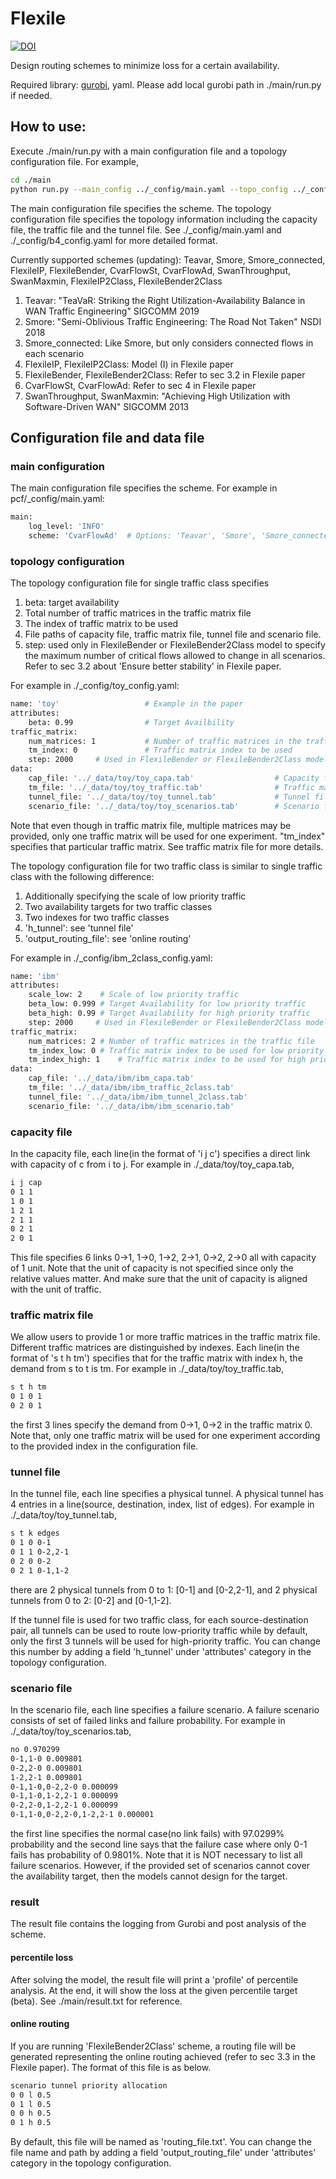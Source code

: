 # Flexile
[![DOI](https://zenodo.org/badge/413925101.svg)](https://zenodo.org/badge/latestdoi/413925101) 

Design routing schemes to minimize loss for a certain availability.

Required library: [gurobi](https://www.gurobi.com/), yaml. Please add local gurobi path in ./main/run.py if needed.

## How to use:

Execute ./main/run.py with a main configuration file and a topology configuration file. For example,

```bash
cd ./main
python run.py --main_config ../_config/main.yaml --topo_config ../_config/toy_config.yaml
```

The main configuration file specifies the scheme. The topology configuration file specifies the topology information including the capacity file, the traffic file and the tunnel file. See ./_config/main.yaml and ./_config/b4_config.yaml for more detailed format.

Currently supported schemes (updating): Teavar, Smore, Smore_connected, FlexileIP, FlexileBender, CvarFlowSt, CvarFlowAd, SwanThroughput, SwanMaxmin, FlexileIP2Class, FlexileBender2Class

1. Teavar: "TeaVaR: Striking the Right Utilization-Availability Balance in
WAN Traffic Engineering" SIGCOMM 2019
2. Smore: "Semi-Oblivious Traffic Engineering: The Road Not Taken" NSDI 2018
3. Smore_connected: Like Smore, but only considers connected flows in each scenario
4. FlexileIP, FlexileIP2Class: Model (I) in Flexile paper
5. FlexileBender, FlexileBender2Class: Refer to sec 3.2 in Flexile paper
6. CvarFlowSt, CvarFlowAd: Refer to sec 4 in Flexile paper
7. SwanThroughput, SwanMaxmin: "Achieving High Utilization with Software-Driven WAN" SIGCOMM 2013

## Configuration file and data file

### main configuration

The main configuration file specifies the scheme. For example in pcf/_config/main.yaml:

```bash
main:
    log_level: 'INFO'
    scheme: 'CvarFlowAd'  # Options: 'Teavar', 'Smore', 'Smore_connected', 'FlexileIP', 'FlexileBender', 'CvarFlowSt', 'CvarFlowAd', 'SwanThroughput', 'SwanMaxmin', 'FlexileBender2Class', 'FlexileIP2Class'
```

### topology configuration

The topology configuration file for single traffic class specifies 

1. beta: target availability
2. Total number of traffic matrices in the traffic matrix file
3. The index of traffic matrix to be used
4. File paths of capacity file, traffic matrix file, tunnel file and scenario file.
5. step: used only in FlexileBender or FlexileBender2Class model to specify the maximum number of critical flows allowed to change in all scenarios. Refer to sec 3.2 about 'Ensure better stability' in Flexile paper. 

For example in ./_config/toy_config.yaml:


```bash
name: 'toy'                   # Example in the paper
attributes:
    beta: 0.99                # Target Availbility
traffic_matrix:
    num_matrices: 1           # Number of traffic matrices in the traffic file
    tm_index: 0               # Traffic matrix index to be used
    step: 2000     # Used in FlexileBender or FlexileBender2Class model. 
data: 
    cap_file: '../_data/toy/toy_capa.tab'                  # Capacity file path
    tm_file: '../_data/toy/toy_traffic.tab'                # Traffic matrix file path
    tunnel_file: '../_data/toy/toy_tunnel.tab'             # Tunnel file path
    scenario_file: '../_data/toy/toy_scenarios.tab'        # Scenario file path
```

Note that even though in traffic matrix file, multiple matrices may be provided, only one traffic matrix will be used for one experiment. "tm_index" specifies that particular traffic matrix. See traffic matrix file for more details. 

The topology configuration file for two traffic class is similar to single traffic class with the following difference:

1. Additionally specifying the scale of low priority traffic
2. Two availability targets for two traffic classes
3. Two indexes for two traffic classes
4. 'h_tunnel': see 'tunnel file'
5. 'output_routing_file': see 'online routing'

For example in ./_config/ibm_2class_config.yaml:

```bash
name: 'ibm'
attributes:
    scale_low: 2	# Scale of low priority traffic
    beta_low: 0.999	# Target Availability for low priority traffic
    beta_high: 0.99	# Target Availability for high priority traffic
    step: 2000     # Used in FlexileBender or FlexileBender2Class model. Constrain the changes of critical scenarios from iteration to iteration.
traffic_matrix:
    num_matrices: 2	# Number of traffic matrices in the traffic file
    tm_index_low: 0	# Traffic matrix index to be used for low priority traffic
    tm_index_high: 1	# Traffic matrix index to be used for high priority traffic
data: 
    cap_file: '../_data/ibm/ibm_capa.tab'
    tm_file: '../_data/ibm/ibm_traffic_2class.tab'
    tunnel_file: '../_data/ibm/ibm_tunnel_2class.tab'
    scenario_file: '../_data/ibm/ibm_scenario.tab'
```

### capacity file

In the capacity file, each line(in the format of 'i j c') specifies a direct link with capacity of c from i to j. For example in ./_data/toy/toy_capa.tab,

```bash
i j cap
0 1 1
1 0 1
1 2 1
2 1 1
0 2 1
2 0 1
```

This file specifies 6 links 0->1, 1->0, 1->2, 2->1, 0->2, 2->0 all with capacity of 1 unit. Note that the unit of capacity is not specified since only the relative values matter. And make sure that the unit of capacity is aligned with the unit of traffic. 

### traffic matrix file

We allow users to provide 1 or more traffic matrices in the traffic matrix file. Different traffic matrices are distinguished by indexes. Each line(in the format of 's t h tm') specifies that for the traffic matrix with index h, the demand from s to t is tm. For example in ./_data/toy/toy_traffic.tab,

```bash
s t h tm
0 1 0 1
0 2 0 1
```

the first 3 lines specify the demand from 0->1, 0->2 in the traffic matrix 0. Note that, only one traffic matrix will be used for one experiment according to the provided index in the configuration file. 
 
### tunnel file

In the tunnel file, each line specifies a physical tunnel. A physical tunnel has 4 entries in a line(source, destination, index, list of edges). For example in ./_data/toy/toy_tunnel.tab,

```bash
s t k edges
0 1 0 0-1
0 1 1 0-2,2-1
0 2 0 0-2
0 2 1 0-1,1-2
```

there are 2 physical tunnels from 0 to 1: [0-1] and [0-2,2-1], and 2 physical tunnels from 0 to 2: [0-2] and [0-1,1-2].

If the tunnel file is used for two traffic class, for each source-destination pair, all tunnels can be used to route low-priority traffic while by default, only the first 3 tunnels will be used for high-priority traffic. You can change this number by adding a field 'h_tunnel' under 'attributes' category in the topology configuration.

### scenario file

In the scenario file, each line specifies a failure scenario. A failure scenario consists of set of failed links and failure probability. For example in ./_data/toy/toy_scenarios.tab,

```bash
no 0.970299
0-1,1-0 0.009801
0-2,2-0 0.009801
1-2,2-1 0.009801
0-1,1-0,0-2,2-0 0.000099
0-1,1-0,1-2,2-1 0.000099
0-2,2-0,1-2,2-1 0.000099	
0-1,1-0,0-2,2-0,1-2,2-1 0.000001
```

the first line specifies the normal case(no link fails) with 97.0299% probability and the second line says that the failure case where only 0-1 fails has probability of 0.9801%. Note that it is NOT necessary to list all failure scenarios. However, if the provided set of scenarios cannot cover the availability target, then the models cannot design for the target.

### result

The result file contains the logging from Gurobi and post analysis of the scheme.

#### percentile loss

After solving the model, the result file will print a 'profile' of percentile analysis. At the end, it will show the loss at the given percentile target (beta). See ./main/result.txt for reference.

#### online routing

If you are running 'FlexileBender2Class' scheme, a routing file will be generated representing the online routing achieved (refer to sec 3.3 in the Flexile paper). The format of this file is as below.

```bash
scenario tunnel priority allocation
0 0 l 0.5
0 1 l 0.5
0 0 h 0.5
0 1 h 0.5
```

By default, this file will be named as 'routing_file.txt'. You can change the file name and path by adding a field 'output_routing_file' under 'attributes' category in the topology configuration.


